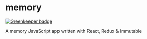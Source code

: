 # memory

[![Greenkeeper badge](https://badges.greenkeeper.io/benmvp/memory.svg)](https://greenkeeper.io/)

A memory JavaScript app written with React, Redux &amp; Immutable
